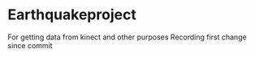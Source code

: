 # Earthquakeproject
For getting data from kinect and other purposes
Recording first change since commit


